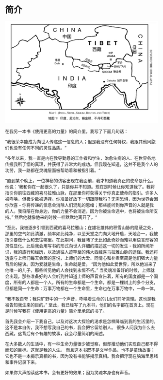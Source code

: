 # 简介

![](.gitbook/assets/screen-shot-2020-05-02-at-2.26.41-pm.png)

在我另一本书《使用更高的力量》的简介里，我写了下面几句话：

“我很荣幸能成为向世人传递这一信息的人；但是我没有任何特权，我跟其他同胞们也没有任何不同的灵性品质。“

“多年以来，我一直是内在教导勤恳的工作者和学生，治愈生病的人、在世界各地传授我所了悟的真理，并获得了非常大的成功。但我现在知道，这并不是我个人的功劳，我一路都在灵魂层面被帮助着和被指引着。“

“直到某个晚上，一位神秘的访客出现在我面前，我才知道我真正的使命是什么。他说：‘我和你在一起很久了，只是你并不知道。现在是时候让你知道我了。我将指引你前往西藏的喜马拉雅山脉，在那里你将获得关于你真正使命的指引。许多人被呼唤，但极少数被选择。你准备好放下一切跟随我吗？无需恐惧，因为世界会因你欣喜 - 你将传递的信息会消除人们混乱的思绪；那些能听到你声音的人就是我的人。我将陪在你身边，你的力量不会消逝，因为你被生命选中，也将被生命所支持。” 然后他就像他来的时候一样默默地离开了。“

“至此，我被逐步引领到西藏的喜马拉雅山；在雄壮雄伟的积雪山脉的隐蔽之处，那里的空气如此清澈，频率如此纯净，以至天堂之门向大地开启，天地合一，我被指引要做什么和去往哪里。在此期间，我目睹了无比如此奇妙而难以用语言形容的灵性显化。此后我会用写书的形式向世人详细的描述这一切的发生 - 我的所闻所识，我的旅行和经历，以及通往人迹罕至的伟大西藏喜马拉雅山脉的途径。我还将透露与上师们每天会面的喜悦，上师们的大爱、同情心和朴素至简是他们强大力量背后的秘诀。因为爱就是生命，生命就是爱。 “因为他如此爱世界，所以他派来了他唯一的儿子，那些听见他的人会找到永恒不朽。” 当灵魂准备好的时候，上师就会出现，那些准备好的人会听到并知道上师的声音宣告着，所有的国度都是一个国度，所有的人都是一个人，所有的生命都是一个生命，都是一棵树上的多个分支，但都是同一个生命：万事万物都在一个生命里，生命也在万事万物中，一命一体。

“我不敢自夸；我只旷野中的一个声音，呼唤着生命的儿女们聆听真理。这也是我被告知我生来的目的。” 至此，我已经写了九本书，他们的名字都在首页上。现在是时候写我在《使用更高的力量》简介里承诺的书了。

首先我会介绍一下我自己，以及对这次大探险的渴求是怎样降临到我的生活里的。 这不是本自传，我不想写我自己的书，我会把它留给别人。 很多人问我为什么去西藏。这背后有个有趣的故事，我会尽量简明的阐述。

在大多数人的生活中，有一种生命力量很少被觉察，但却推动他们实现自己都不得而知的目标。这就是我的人生。 而且这本书既不是文学作品，也不是童话故事；它也不是一本揭示真相的书，因为没有书能够揭示真相。我会把浮现在脑海里思绪和事件记录下来。

如果你大声朗读这本书，会有更好的效果；因为灵魂本身也有声音。

